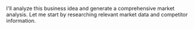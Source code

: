 <!-- 
Original Idea: AI-powered fitness app for seniors with mobility limitations
Generated: 2025-08-12T16:31:25.052792
Agent: Analyst v1 (Phase 1)
-->

I'll analyze this business idea and generate a comprehensive market analysis. Let me start by researching relevant market data and competitor information.